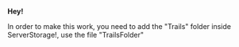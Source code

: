 **Hey!**

In order to make this work, you need to add the "Trails" folder inside ServerStorage!, use the file "TrailsFolder"